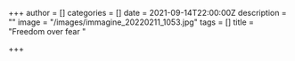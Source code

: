 +++
author = []
categories = []
date = 2021-09-14T22:00:00Z
description = ""
image = "/images/immagine_20220211_1053.jpg"
tags = []
title = "Freedom over fear "

+++
